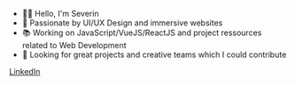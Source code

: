 - 👋🏼 Hello, I'm Severin
- 🎨 Passionate by UI/UX Design and immersive websites
- 📚 Working on JavaScript/VueJS/ReactJS and project ressources related to Web Development
- 🚀 Looking for great projects and creative teams which I could contribute

[LinkedIn](https://www.linkedin.com/in/severinmboukou/)

<!---
daoraCode/daoraCode is a ✨ special ✨ repository because its `README.md` (this file) appears on your GitHub profile.
You can click the Preview link to take a look at your changes.
--->
